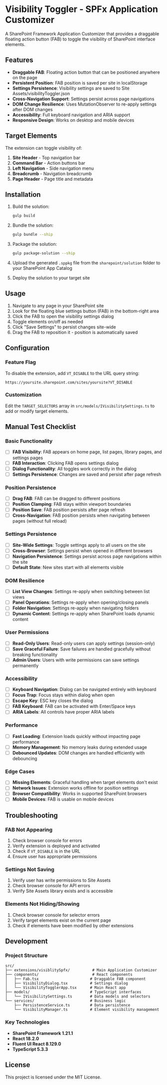 # Visibility Toggler - SPFx Application Customizer

A SharePoint Framework Application Customizer that provides a draggable floating action button (FAB) to toggle the visibility of SharePoint interface elements.

## Features

- **Draggable FAB**: Floating action button that can be positioned anywhere on the page
- **Persistent Position**: FAB position is saved per site in localStorage
- **Settings Persistence**: Visibility settings are saved to Site Assets/visibilityToggler.json
- **Cross-Navigation Support**: Settings persist across page navigations
- **DOM Change Resilience**: Uses MutationObserver to re-apply settings after DOM changes
- **Accessibility**: Full keyboard navigation and ARIA support
- **Responsive Design**: Works on desktop and mobile devices

## Target Elements

The extension can toggle visibility of:

1. **Site Header** - Top navigation bar
2. **Command Bar** - Action buttons bar
3. **Left Navigation** - Side navigation menu
4. **Breadcrumb** - Navigation breadcrumb
5. **Page Header** - Page title and metadata

## Installation

1. Build the solution:
   ```bash
   gulp build
   ```

2. Bundle the solution:
   ```bash
   gulp bundle --ship
   ```

3. Package the solution:
   ```bash
   gulp package-solution --ship
   ```

4. Upload the generated `.sppkg` file from the `sharepoint/solution` folder to your SharePoint App Catalog

5. Deploy the solution to your target site

## Usage

1. Navigate to any page in your SharePoint site
2. Look for the floating blue settings button (FAB) in the bottom-right area
3. Click the FAB to open the visibility settings dialog
4. Toggle elements on/off as needed
5. Click "Save Settings" to persist changes site-wide
6. Drag the FAB to reposition it - position is automatically saved

## Configuration

### Feature Flag
To disable the extension, add `VT_DISABLE` to the URL query string:
```
https://yoursite.sharepoint.com/sites/yoursite?VT_DISABLE
```

### Customization
Edit the `TARGET_SELECTORS` array in `src/models/IVisibilitySettings.ts` to add or modify target elements.

## Manual Test Checklist

### Basic Functionality
- [ ] **FAB Visibility**: FAB appears on home page, list pages, library pages, and settings pages
- [ ] **FAB Interaction**: Clicking FAB opens settings dialog
- [ ] **Dialog Functionality**: All toggles work correctly in the dialog
- [ ] **Settings Persistence**: Changes are saved and persist after page refresh

### Position Persistence
- [ ] **Drag FAB**: FAB can be dragged to different positions
- [ ] **Position Clamping**: FAB stays within viewport boundaries
- [ ] **Position Save**: FAB position persists after page refresh
- [ ] **Cross-Navigation**: FAB position persists when navigating between pages (without full reload)

### Settings Persistence
- [ ] **Site-Wide Settings**: Toggle settings apply to all users on the site
- [ ] **Cross-Browser**: Settings persist when opened in different browsers
- [ ] **Navigation Persistence**: Settings persist across page navigations within the site
- [ ] **Default State**: New sites start with all elements visible

### DOM Resilience
- [ ] **List View Changes**: Settings re-apply when switching between list views
- [ ] **Panel Operations**: Settings re-apply when opening/closing panels
- [ ] **Folder Navigation**: Settings re-apply when navigating folders
- [ ] **Dynamic Content**: Settings re-apply when SharePoint loads dynamic content

### User Permissions
- [ ] **Read-Only Users**: Read-only users can apply settings (session-only)
- [ ] **Save Graceful Failure**: Save failures are handled gracefully without breaking functionality
- [ ] **Admin Users**: Users with write permissions can save settings permanently

### Accessibility
- [ ] **Keyboard Navigation**: Dialog can be navigated entirely with keyboard
- [ ] **Focus Trap**: Focus stays within dialog when open
- [ ] **Escape Key**: ESC key closes the dialog
- [ ] **FAB Keyboard**: FAB can be activated with Enter/Space keys
- [ ] **ARIA Labels**: All controls have proper ARIA labels

### Performance
- [ ] **Fast Loading**: Extension loads quickly without impacting page performance
- [ ] **Memory Management**: No memory leaks during extended usage
- [ ] **Debounced Updates**: DOM changes are handled efficiently with debouncing

### Edge Cases
- [ ] **Missing Elements**: Graceful handling when target elements don't exist
- [ ] **Network Issues**: Extension works offline for position settings
- [ ] **Browser Compatibility**: Works in supported SharePoint browsers
- [ ] **Mobile Devices**: FAB is usable on mobile devices

## Troubleshooting

### FAB Not Appearing
1. Check browser console for errors
2. Verify extension is deployed and activated
3. Check if `VT_DISABLE` is in the URL
4. Ensure user has appropriate permissions

### Settings Not Saving
1. Verify user has write permissions to Site Assets
2. Check browser console for API errors
3. Verify Site Assets library exists and is accessible

### Elements Not Hiding/Showing
1. Check browser console for selector errors
2. Verify target elements exist on the current page
3. Check if elements have been modified by other extensions

## Development

### Project Structure
```
src/
├── extensions/visiblitySpfx/          # Main Application Customizer
├── components/                        # React components
│   ├── Fab.tsx                       # Draggable FAB component
│   ├── VisibilityDialog.tsx          # Settings dialog
│   └── VisibilityTogglerApp.tsx      # Main React app
├── models/                           # TypeScript interfaces
│   └── IVisibilitySettings.ts        # Data models and selectors
└── services/                         # Business logic
    ├── PersistenceService.ts         # Data persistence
    └── VisibilityManager.ts          # Element visibility management
```

### Key Technologies
- **SharePoint Framework 1.21.1**
- **React 18.2.0**
- **Fluent UI React 8.129.0**
- **TypeScript 5.3.3**

## License

This project is licensed under the MIT License.
